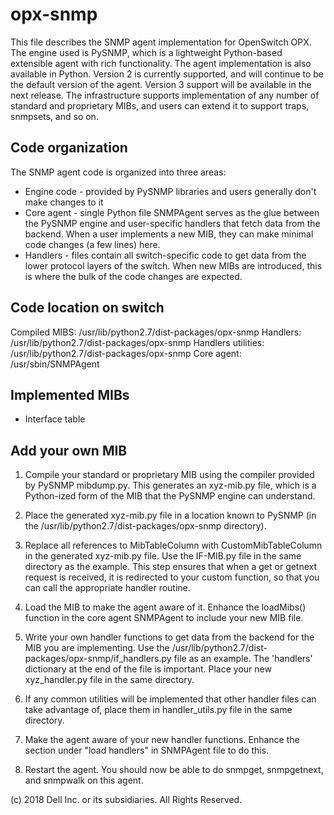 # opx-snmp
This file describes the SNMP agent implementation for OpenSwitch OPX.  The engine used is PySNMP, which is a lightweight Python-based extensible agent with rich functionality.  The agent implementation is also available in Python. Version 2 is currently supported, and will continue to be the default version of the agent.  Version 3 support will be available in the next release. The infrastructure supports implementation of any number of standard and proprietary MIBs, and users can extend it to support traps, snmpsets, and so on.

## Code organization
The SNMP agent code is organized into three areas:  
* Engine code - provided by PySNMP libraries and users
generally don't  make changes to it
* Core agent - single Python file SNMPAgent serves as
the glue between the PySNMP engine and user-specific handlers that fetch data
from the backend. When a user implements a new MIB, they can make minimal code
changes (a few lines) here.
* Handlers - files contain all switch-specific code to get data
from the lower protocol layers of the switch. When new MIBs are introduced,
this is where the bulk of the code changes are expected.

## Code location on switch
Compiled MIBS: /usr/lib/python2.7/dist-packages/opx-snmp
Handlers: /usr/lib/python2.7/dist-packages/opx-snmp
Handlers utilities: /usr/lib/python2.7/dist-packages/opx-snmp
Core agent: /usr/sbin/SNMPAgent

## Implemented MIBs
* Interface table

## Add your own MIB
1. Compile your standard or proprietary MIB using
the compiler provided by PySNMP mibdump.py.  This generates an xyz-mib.py
file, which is a Python-ized form of the MIB that the PySNMP engine can
understand.

2. Place the generated xyz-mib.py file in a
location known to PySNMP (in the /usr/lib/python2.7/dist-packages/opx-snmp
directory). 

3. Replace all references to MibTableColumn with CustomMibTableColumn
in the generated xyz-mib.py file. Use the IF-MIB.py file in the same directory
as the example. This step ensures that when a get or getnext request is
received, it is redirected to your custom function, so that you can call the
appropriate handler routine.

4. Load the MIB to make the agent aware of it.
Enhance the loadMibs() function in the core agent SNMPAgent to include your new
MIB file.

5. Write your own handler functions to get data
from the backend for the MIB you are implementing.  Use the
/usr/lib/python2.7/dist-packages/opx-snmp/if_handlers.py file as an
example.  The 'handlers' dictionary at the end of the file is important. 
Place your new xyz_handler.py file in the same directory.

6. If any common utilities will be implemented
that other handler files can take advantage of, place them in handler_utils.py
file in the same directory. 

7. Make the agent aware of your new handler
functions.  Enhance the section under "load handlers" in SNMPAgent file to
do this.

8. Restart the agent. You should now be able to
do snmpget, snmpgetnext, and snmpwalk on this agent.

(c) 2018 Dell Inc. or its subsidiaries. All Rights Reserved.

